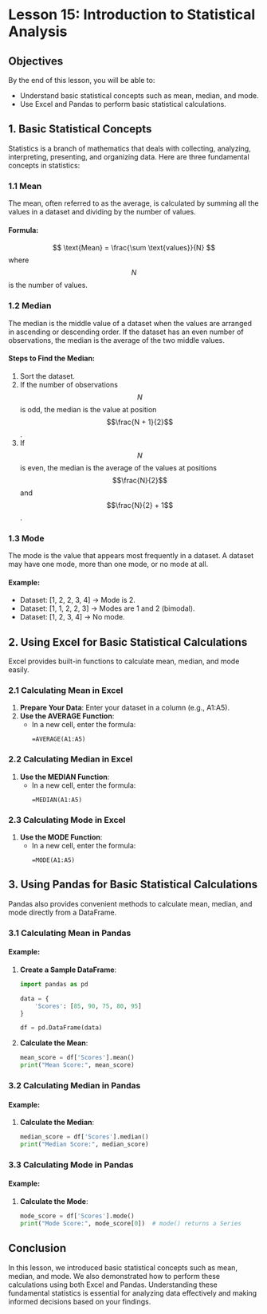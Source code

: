# Lesson 15: Introduction to Statistical Analysis

## Objectives
By the end of this lesson, you will be able to:
- Understand basic statistical concepts such as mean, median, and mode.
- Use Excel and Pandas to perform basic statistical calculations.

## 1. Basic Statistical Concepts

Statistics is a branch of mathematics that deals with collecting, analyzing, interpreting, presenting, and organizing data. Here are three fundamental concepts in statistics:

### 1.1 Mean

The mean, often referred to as the average, is calculated by summing all the values in a dataset and dividing by the number of values.

#### Formula:
$$
\text{Mean} = \frac{\sum \text{values}}{N}
$$
where $$N$$ is the number of values.

### 1.2 Median

The median is the middle value of a dataset when the values are arranged in ascending or descending order. If the dataset has an even number of observations, the median is the average of the two middle values.

#### Steps to Find the Median:
1. Sort the dataset.
2. If the number of observations $$N$$ is odd, the median is the value at position $$\frac{N + 1}{2}$$.
3. If $$N$$ is even, the median is the average of the values at positions $$\frac{N}{2}$$ and $$\frac{N}{2} + 1$$.

### 1.3 Mode

The mode is the value that appears most frequently in a dataset. A dataset may have one mode, more than one mode, or no mode at all.

#### Example:
- Dataset: [1, 2, 2, 3, 4] → Mode is 2.
- Dataset: [1, 1, 2, 2, 3] → Modes are 1 and 2 (bimodal).
- Dataset: [1, 2, 3, 4] → No mode.

## 2. Using Excel for Basic Statistical Calculations

Excel provides built-in functions to calculate mean, median, and mode easily.

### 2.1 Calculating Mean in Excel

1. **Prepare Your Data**: Enter your dataset in a column (e.g., A1:A5).
2. **Use the AVERAGE Function**:
   - In a new cell, enter the formula:
     ```excel
     =AVERAGE(A1:A5)
     ```

### 2.2 Calculating Median in Excel

1. **Use the MEDIAN Function**:
   - In a new cell, enter the formula:
     ```excel
     =MEDIAN(A1:A5)
     ```

### 2.3 Calculating Mode in Excel

1. **Use the MODE Function**:
   - In a new cell, enter the formula:
     ```excel
     =MODE(A1:A5)
     ```

## 3. Using Pandas for Basic Statistical Calculations

Pandas also provides convenient methods to calculate mean, median, and mode directly from a DataFrame.

### 3.1 Calculating Mean in Pandas

#### Example:

1. **Create a Sample DataFrame**:
   ```python
   import pandas as pd

   data = {
       'Scores': [85, 90, 75, 80, 95]
   }

   df = pd.DataFrame(data)
   ```

2. **Calculate the Mean**:
   ```python
   mean_score = df['Scores'].mean()
   print("Mean Score:", mean_score)
   ```

### 3.2 Calculating Median in Pandas

#### Example:

1. **Calculate the Median**:
   ```python
   median_score = df['Scores'].median()
   print("Median Score:", median_score)
   ```

### 3.3 Calculating Mode in Pandas

#### Example:

1. **Calculate the Mode**:
   ```python
   mode_score = df['Scores'].mode()
   print("Mode Score:", mode_score[0])  # mode() returns a Series
   ```

## Conclusion

In this lesson, we introduced basic statistical concepts such as mean, median, and mode. We also demonstrated how to perform these calculations using both Excel and Pandas. Understanding these fundamental statistics is essential for analyzing data effectively and making informed decisions based on your findings.